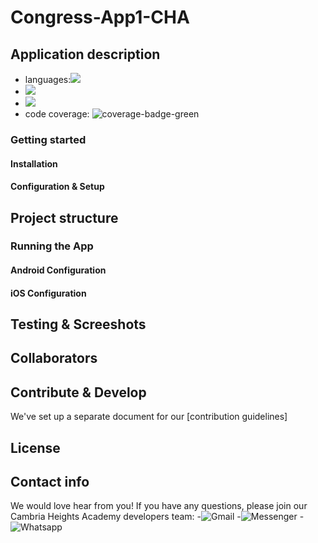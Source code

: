# Congress-App1-CHA

## Application description
- languages:![](https://img.shields.io/github/languages/top/badges/shields.svg)
- ![](https://img.shields.io/badge/Node.js-339933?style=for-the-badge&logo=nodedotjs&logoColor=white)
- ![](https://img.shields.io/badge/JSS-F7DF1E?style=for-the-badge&logo=JSS&logoColor=white)
- code coverage: ![coverage-badge-green](https://img.shields.io/badge/Coverage-50%25-brightgreen.svg)
  
### Getting started

#### Installation
#### Configuration & Setup
## Project structure

### Running the App

#### Android Configuration
#### iOS Configuration

## Testing & Screeshots

## Collaborators

## Contribute & Develop
We've set up a separate document for our [contribution guidelines]

## License

## Contact info
We would love hear from you! If you have any questions, please join our Cambria Heights Academy developers team:
-![Gmail](https://img.shields.io/badge/Gmail-D14836?style=for-the-badge&logo=gmail&logoColor=white)
-![Messenger](https://img.shields.io/badge/Messenger-00B2FF?style=for-the-badge&logo=messenger&logoColor=white)
-![Whatsapp](https://img.shields.io/badge/WhatsApp-25D366?style=for-the-badge&logo=whatsapp&logoColor=white)
